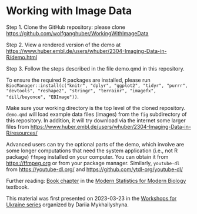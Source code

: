 # Working with Image Data

Step 1. Clone the GitHub repository: please clone <https://github.com/wolfganghuber/WorkingWithImageData>

Step 2. View a rendered version of the demo at <https://www.huber.embl.de/users/whuber/2304-Imaging-Data-in-R/demo.html>

Step 3. Follow the steps described in the file demo.qmd in this repository. 

To ensure the required R packages are installed, please run `BiocManager::install(c("knitr", "dplyr", "ggplot2", "tidyr", "purrr", "devtools", "reshape2", "stringr", "terrainr", "imagefx", "dill/beyonce", "EBImage"))`. 

Make sure your working directory is the top level of the cloned repository. `demo.qmd` will load example data files (images) from the `fig` subdirectory of this repository. In addition, it will try download via the internet some larger files from <https://www.huber.embl.de/users/whuber/2304-Imaging-Data-in-R/resources/>

Advanced users can try the optional parts of the demo, which involve are some longer computations that need the system application (i.e., not R package) `ffmpeg` installed on your computer. You can obtain it from <https://ffmpeg.org> or from your package manager. Similarly, `youtube-dl` from <https://youtube-dl.org/> and <https://github.com/ytdl-org/youtube-dl/>

Further reading: [Book chapter](https://www.huber.embl.de/msmb/11-chap.html) in the [Modern Statistics for Modern Biology](https://www.huber.embl.de/msmb) textbook.

This material was first presented on 2023-03-23 in the [Workshops for Ukraine series](https://sites.google.com/view/dariia-mykhailyshyna/main/r-workshops-for-ukraine) organized by Dariia Mykhailyshyna.
